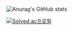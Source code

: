
<!--
**suyong5713/suyong5713** is a ✨ _special_ ✨ repository because its `README.md` (this file) appears on your GitHub profile.

Here are some ideas to get you started:

- 🔭 I’m currently working on ...
- 🌱 I’m currently learning ...
- 👯 I’m looking to collaborate on ...
- 🤔 I’m looking for help with ...
- 💬 Ask me about ...
- 📫 How to reach me: ...
- 😄 Pronouns: ...
- ⚡ Fun fact: ...
-->
![Anurag's GitHub stats](https://github-readme-stats.vercel.app/api?username=suyong5713&show_icons=true&theme=radical)

[![Solved.ac프로필](http://mazassumnida.wtf/api/v2/generate_badge?boj=sy5713)](https://solved.ac/sy5713)
